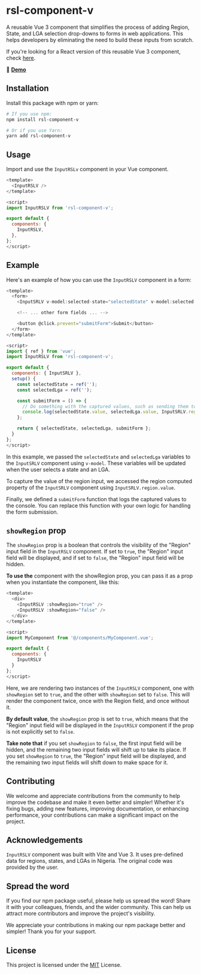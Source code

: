 # rsl-component-v

A reusable Vue 3 component that simplifies the process of adding Region, State, and LGA selection drop-downs to forms in web applications. This helps developers by eliminating the need to build these inputs from scratch. 

If you're looking for a React version of this reusable Vue 3 component, check [here](https://www.npmjs.com/package/rsl-component).

🔗 **[Demo](https://rsl-component-v.netlify.app/)**

## Installation

Install this package with npm or yarn:

```bash
# If you use npm:
npm install rsl-component-v

# Or if you use Yarn:
yarn add rsl-component-v
```
    
## Usage

Import and use the `InputRSLv` component in your Vue component.
```javascript
<template>
  <InputRSLV />
</template>

<script>
import InputRSLV from 'rsl-component-v';

export default {
  components: {
    InputRSLV,
  },
};
</script>

```

## Example


Here's an example of how you can use the `InputRSLV` component in a form:

```javascript
<template>
  <form>
    <InputSRLV v-model:selected-state="selectedState" v-model:selected-lga="selectedLga" />

    <!-- ... other form fields ... -->

    <button @click.prevent="submitForm">Submit</button>
  </form>
</template>

<script>
import { ref } from 'vue';
import InputRSLV from 'rsl-component-v';

export default {
  components: { InputSRLV },
  setup() {
    const selectedState = ref('');
    const selectedLga = ref('');

    const submitForm = () => {
      // Do something with the captured values, such as sending them to a server
      console.log(selectedState.value, selectedLga.value, InputSRLV.region.value);
    };

    return { selectedState, selectedLga, submitForm };
  }
};
</script>

```
In this example, we passed the `selectedState` and `selectedLga` variables to the `InputSRLV` component using `v-model`. These variables will be updated when the user selects a state and an LGA.

To capture the value of the region input, we accessed the region computed property of the `InputSRLV` component using `InputSRLV.region.value`.

Finally, we defined a `submitForm` function that logs the captured values to the console. You can replace this function with your own logic for handling the form submission.

## `showRegion` prop
The `showRegion` prop is a boolean that controls the visibility of the "Region" input field in the `InputRSLV` component. If set to `true`, the "Region" input field will be displayed, and if set to `false`, the "Region" input field will be hidden.

**To use the** component with the showRegion prop, you can pass it as a prop when you instantiate the component, like this:
```javascript
<template>
  <div>
    <InputRSLV :showRegion="true" />
    <InputRSLV :showRegion="false" />
  </div>
</template>

<script>
import MyComponent from '@/components/MyComponent.vue';

export default {
  components: {
    InputRSLV
  }
};
</script>

```
Here, we are rendering two instances of the `InputRSLV` component, one with `showRegion` set to `true`, and the other with `showRegion` set to `false`. This will render the component twice, once with the Region field, and once without it.

**By default value**, the `showRegion` prop is set to `true`, which means that the "Region" input field will be displayed in the `InputRSLV` component if the prop is not explicitly set to `false`.

**Take note that** if you set `showRegion` to `false`, the first input field will be hidden, and the remaining two input fields will shift up to take its place. If you set `showRegion` to `true`, the "Region" input field will be displayed, and the remaining two input fields will shift down to make space for it.

## Contributing

We welcome and appreciate contributions from the community to help improve the codebase and make it even better and simpler! Whether it's fixing bugs, adding new features, improving documentation, or enhancing performance, your contributions can make a significant impact on the project.

<!-- See `here` for ways to get started.

Please adhere to this project's `code of conduct`. -->


## Acknowledgements

`InputRSLV` component was built with Vite and Vue 3. It uses pre-defined data for regions, states, and LGAs in Nigeria. The original code was provided by the user.
## Spread the word

If you find our npm package useful, please help us spread the word! Share it with your colleagues, friends, and the wider community. This can help us attract more contributors and improve the project's visibility.

We appreciate your contributions in making our npm package better and simpler! Thank you for your support.


## License

This project is licensed under the [MIT](https://choosealicense.com/licenses/mit/) License. 

